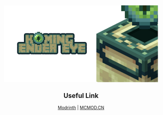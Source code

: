 ![Cover](ghassets/Github%20Social%20Preview.png)

<h2 align="center">Useful Link</h2>

<p align="center"><a href="https://modrinth.com/mod/homing-ender-eye">Modrinth</a> | <a href="https://www.mcmod.cn/class/3872.html">MCMOD.CN</a></p>

